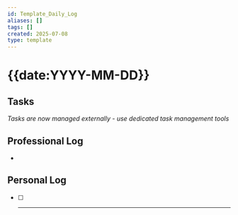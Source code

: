 ```yaml
---
id: Template_Daily_Log
aliases: []
tags: []
created: 2025-07-08
type: template
---
```


# {{date:YYYY-MM-DD}}

## Tasks

_Tasks are now managed externally - use dedicated task management tools_

## Professional Log

-

## Personal Log

- [ ] ***
